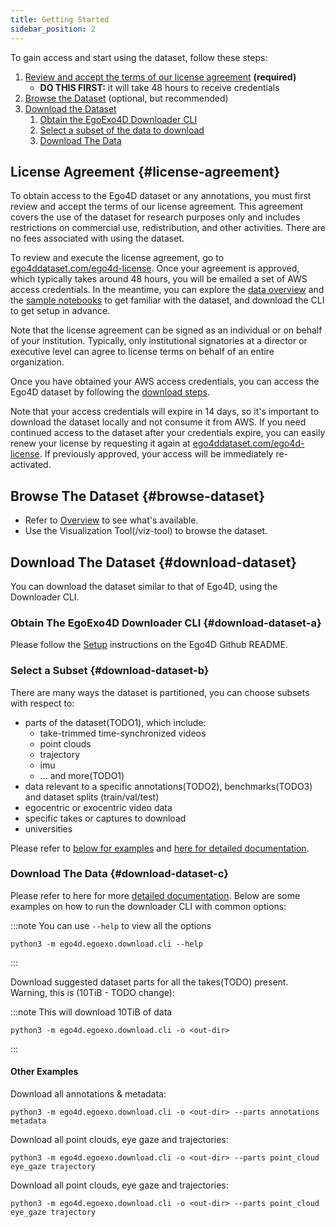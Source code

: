 ```yaml
---
title: Getting Started
sidebar_position: 2
---
```


To gain access and start using the dataset, follow these steps:

1. [Review and accept the terms of our license agreement](#license-agreement) **(required)**
    - **DO THIS FIRST:** it will take 48 hours to receive credentials
2. [Browse the Dataset](#browse-dataset) (optional, but recommended)
3. [Download the Dataset](#download-dataset)
    1. [Obtain the EgoExo4D Downloader CLI](#download-dataset-a)
    2. [Select a subset of the data to download](#download-dataset-b)
    3. [Download The Data](#download-dataset-c)

## License Agreement {#license-agreement}
To obtain access to the Ego4D dataset or any annotations, you must first review and accept the terms of our license agreement. This agreement covers the use of the dataset for research purposes only and includes restrictions on commercial use, redistribution, and other activities. There are no fees associated with using the dataset.

To review and execute the license agreement, go to [ego4ddataset.com/ego4d-license](https://ego4ddataset.com/ego4d-license/). Once your agreement is approved, which typically takes around 48 hours, you will be emailed a set of AWS access credentials. In the meantime, you can explore the [data overview](/overview/) and the [sample notebooks](https://github.com/facebookresearch/Ego4d/tree/main/notebooks/egoexo) to get familiar with the dataset, and download the CLI to get setup in advance.

Note that the license agreement can be signed as an individual or on behalf of your institution. Typically, only institutional signatories at a director or executive level can agree to license terms on behalf of an entire organization.

Once you have obtained your AWS access credentials, you can access the Ego4D dataset by following the [download steps](#download-dataset).

Note that your access credentials will expire in 14 days, so it's important to download the dataset locally and not consume it from AWS. If you need continued access to the dataset after your credentials expire, you can easily renew your license by requesting it again at [ego4ddataset.com/ego4d-license](https://ego4ddataset.com/ego4d-license/). If previously approved, your access will be immediately re-activated.

## Browse The Dataset {#browse-dataset}

- Refer to [Overview](/overview) to see what's available.
- Use the Visualization Tool(/viz-tool) to browse the dataset.

## Download The Dataset {#download-dataset}

You can download the dataset similar to that of Ego4D, using the Downloader CLI.

### Obtain The EgoExo4D Downloader CLI {#download-dataset-a}

Please follow the
[Setup](https://github.com/facebookresearch/Ego4d?tab=readme-ov-file#setup)
instructions on the Ego4D Github README.

### Select a Subset {#download-dataset-b}

There are many ways the dataset is partitioned, you can choose subsets with respect to:
- parts of the dataset(TODO1), which include:
    - take-trimmed time-synchronized videos
    - point clouds
    - trajectory
    - imu
    - ... and more(TODO1)
- data relevant to a specific annotations(TODO2), benchmarks(TODO3) and dataset splits (train/val/test)
- egocentric or exocentric video data
- specific takes or captures to download
- universities

Please refer to [below for examples](#download-dataset-c) and [here for detailed documentation](../download).

### Download The Data {#download-dataset-c}

Please refer to here for more [detailed documentation](../download). Below are some examples on how to run the downloader CLI with common options:

:::note You can use `--help` to view all the options
```
python3 -m ego4d.egoexo.download.cli --help
```
:::


Download suggested dataset parts for all the takes(TODO) present. Warning, this is (10TiB - TODO change):

:::note This will download 10TiB of data
```
python3 -m ego4d.egoexo.download.cli -o <out-dir>
```
:::


#### Other Examples

Download all annotations & metadata:
```
python3 -m ego4d.egoexo.download.cli -o <out-dir> --parts annotations metadata
```

Download all point clouds, eye gaze and trajectories:
```
python3 -m ego4d.egoexo.download.cli -o <out-dir> --parts point_cloud eye_gaze trajectory
```

Download all point clouds, eye gaze and trajectories:
```
python3 -m ego4d.egoexo.download.cli -o <out-dir> --parts point_cloud eye_gaze trajectory
```
